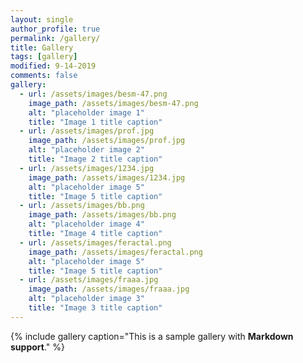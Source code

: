```yaml
---
layout: single
author_profile: true
permalink: /gallery/
title: Gallery
tags: [gallery]
modified: 9-14-2019
comments: false
gallery:
  - url: /assets/images/besm-47.png
    image_path: /assets/images/besm-47.png
    alt: "placeholder image 1"
    title: "Image 1 title caption"
  - url: /assets/images/prof.jpg
    image_path: /assets/images/prof.jpg
    alt: "placeholder image 2"
    title: "Image 2 title caption"
  - url: /assets/images/1234.jpg
    image_path: /assets/images/1234.jpg
    alt: "placeholder image 5"
    title: "Image 5 title caption"
  - url: /assets/images/bb.png
    image_path: /assets/images/bb.png
    alt: "placeholder image 4"
    title: "Image 4 title caption"
  - url: /assets/images/feractal.png
    image_path: /assets/images/feractal.png
    alt: "placeholder image 5"
    title: "Image 5 title caption"
  - url: /assets/images/fraaa.jpg
    image_path: /assets/images/fraaa.jpg
    alt: "placeholder image 3"
    title: "Image 3 title caption"
---
```


{% include gallery caption="This is a sample gallery with **Markdown support**." %}


